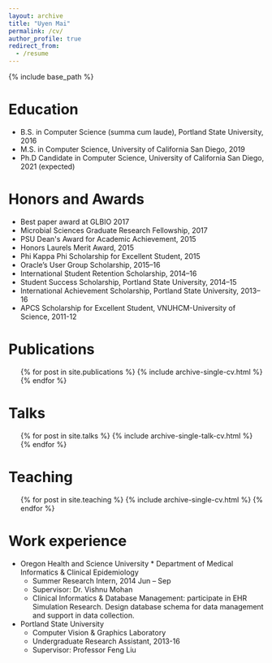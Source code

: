```yaml
---
layout: archive
title: "Uyen Mai"
permalink: /cv/
author_profile: true
redirect_from:
  - /resume
---
```


{% include base_path %}

Education
=========
* B.S. in Computer Science (summa cum laude), Portland State University, 2016
* M.S. in Computer Science, University of California San Diego, 2019
* Ph.D Candidate in Computer Science, University of California San Diego, 2021 (expected)

Honors and Awards
=========
* Best paper award at GLBIO 2017
* Microbial Sciences Graduate Research Fellowship, 2017
* PSU Dean's Award for Academic Achievement, 2015
* Honors Laurels Merit Award, 2015
* Phi Kappa Phi Scholarship for Excellent Student, 2015
* Oracle’s User Group Scholarship, 2015–16
* International Student Retention Scholarship, 2014–16
* Student Success Scholarship, Portland State University, 2014–15
* International Achievement Scholarship, Portland State University, 2013–16
* APCS Scholarship for Excellent Student, VNUHCM-University of Science, 2011-12

Publications
=========
  <ul>{% for post in site.publications %}
    {% include archive-single-cv.html %}
  {% endfor %}</ul>
  
Talks
=========
  <ul>{% for post in site.talks %}
    {% include archive-single-talk-cv.html %}
  {% endfor %}</ul>
  
Teaching
=========
  <ul>{% for post in site.teaching %}
    {% include archive-single-cv.html %}
  {% endfor %}</ul>

Work experience
=========
* Oregon Health and Science University
	  * Department of Medical Informatics & Clinical Epidemiology
    * Summer Research Intern, 2014 Jun – Sep
    * Supervisor: Dr. Vishnu Mohan
    * Clinical Informatics & Database Management: participate in EHR Simulation Research. Design database schema for data management and support in data collection. 
* Portland State University
    * Computer Vision & Graphics Laboratory
    * Undergraduate Research Assistant, 2013-16
    * Supervisor: Professor Feng Liu  
